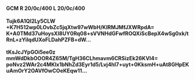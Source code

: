 #### GCM R 20/0c/400 L 20/0c/400
**Tujk6A1Ql2Ly5CLW**<br/>**+K7H512wp0LOvbZc5jqXtw97wWbH/KlRMJMfJXWRpdA=**<br/>**K+A0TMd37uHoysXI8UY0Rq08+sVVNHdGFwfROQXiScBepX4wSg0xk/tRnL+zYiIqdUXoFLDahPZFB+dW...**<br/><br/>
**tKsJcJYpGOi5ee0z**<br/>**mmWdDkbOOOR4Z65M/TgH36CLhmavm6CRSizEk26KVI4=**<br/>**poNvz2WAr2c4MKlx1bNhZd3Eyr1d5/Lvj4hI7+uyt+0KksmH+uAt8GHpEKuAmOrY2OAVfOwCOeKEqw11...**